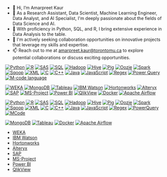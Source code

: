 - 👋 Hi, I’m Amarpreet Kaur
- 👀 As a Research Assistant, Data Scientist, Machine Learning Engineer, Data Analyst, and AI Specialist, I'm deeply passionate about the fields of Data Science and AI.
- 🌱 With proficiency in Python, SQL, and R, I bring extensive experience in Data Analysis to the table.
- 💞️  I'm actively seeking collaboration opportunities on innovative projects that leverage my skills and expertise.
- 📫  Reach out to me at amarpreet.kaur@torontomu.ca to explore potential collaborations or discuss exciting opportunities.

[![Python](https://img.shields.io/badge/-Python-3776AB?style=flat-square&logo=Python&logoColor=white)](https://www.python.org)
[![R](https://img.shields.io/badge/-R-276DC3?style=flat-square&logo=r&logoColor=white)](https://www.r-project.org)
[![SAS](https://img.shields.io/badge/-SAS-CA2129?style=flat-square&logo=SAS&logoColor=white)](https://www.sas.com)
[![SQL](https://img.shields.io/badge/-SQL-336791?style=flat-square&logo=postgresql&logoColor=white)](https://www.postgresql.org)
[![Hadoop](https://img.shields.io/badge/-Hadoop-66CCFF?style=flat-square&logo=ApacheHadoop&logoColor=white)](https://hadoop.apache.org)
[![Hive](https://img.shields.io/badge/-Hive-FDEE21?style=flat-square&logo=ApacheHive&logoColor=black)](https://hive.apache.org)
[![Pig](https://img.shields.io/badge/-Pig-F0AD4E?style=flat-square&logo=ApachePig&logoColor=white)](https://pig.apache.org)
[![Oozie](https://img.shields.io/badge/-Oozie-0066b3?style=flat-square)](https://oozie.apache.org)
[![Spark](https://img.shields.io/badge/-Spark-E25A1C?style=flat-square&logo=ApacheSpark&logoColor=white)](https://spark.apache.org)
[![Sqoop](https://img.shields.io/badge/-Sqoop-72147E?style=flat-square)](https://sqoop.apache.org)
[![XML](https://img.shields.io/badge/-XML-007ACC?style=flat-square)](https://www.w3.org/XML)
[![C](https://img.shields.io/badge/-C-A8B9CC?style=flat-square&logo=c&logoColor=white)](https://www.iso.org/standard/74528.html)
[![C++](https://img.shields.io/badge/-C++-00599C?style=flat-square&logo=cplusplus&logoColor=white)](https://isocpp.org)
[![Java](https://img.shields.io/badge/-Java-007396?style=flat-square&logo=java&logoColor=white)](https://www.oracle.com/java)
[![JavaScript](https://img.shields.io/badge/-JavaScript-F7DF1E?style=flat-square&logo=javascript&logoColor=black)](https://developer.mozilla.org/en-US/docs/Web/JavaScript)
[![Regex](https://img.shields.io/badge/-Regex-FFDD0D?style=flat-square&logo=JSFiddle&logoColor=black)](https://www.regular-expressions.info)
[![Power Query](https://img.shields.io/badge/-Power_Query-217346?style=flat-square)](https://powerquery.microsoft.com)
[![M-code language](https://img.shields.io/badge/-M_code-6504B5?style=flat-square)](https://docs.microsoft.com/en-us/powerquery-m/power-query-m-reference)


[![WEKA](https://img.shields.io/badge/-WEKA-000000?style=flat-square)](https://www.cs.waikato.ac.nz/ml/weka/)
[![MongoDB](https://img.shields.io/badge/-MongoDB-47A248?style=flat-square&logo=MongoDB&logoColor=white)](https://www.mongodb.com)
[![Tableau](https://img.shields.io/badge/-Tableau-E97627?style=flat-square&logo=Tableau&logoColor=white)](https://www.tableau.com)
[![IBM Watson](https://img.shields.io/badge/-IBM%20Watson-BE95FF?style=flat-square)](https://www.ibm.com/watson)
[![Hortonworks](https://img.shields.io/badge/-Hortonworks-FE7A16?style=flat-square&logo=ApacheHive&logoColor=white)](https://cloudera.com/about/hortonworks.html)
[![Alteryx](https://img.shields.io/badge/-Alteryx-84BEE9?style=flat-square)](https://www.alteryx.com)
[![SAP](https://img.shields.io/badge/-SAP-0FAAFF?style=flat-square&logo=SAP&logoColor=white)](https://www.sap.com)
[![MS-Project](https://img.shields.io/badge/-MS%20Project-217346?style=flat-square)](https://www.microsoft.com/en-us/microsoft-365/project/project-management-software)
[![Power BI](https://img.shields.io/badge/-Power%20BI-F2C811?style=flat-square&logo=PowerBI&logoColor=white)](https://powerbi.microsoft.com)
[![QlikView](https://img.shields.io/badge/-QlikView-FF4C4C?style=flat-square)](https://www.qlik.com/us/products/qlikview)
[![Docker](https://img.shields.io/badge/-Docker-2496ED?style=flat-square&logo=Docker&logoColor=white)](https://www.docker.com)
[![Apache Airflow](https://img.shields.io/badge/-Apache%20Airflow-017CEE?style=flat-square&logo=ApacheAirflow&logoColor=white)](https://airflow.apache.org)

[![Python](https://skillicons.dev/icons?i=python)](https://www.python.org)
[![R](https://skillicons.dev/icons?i=r)](https://www.r-project.org)
[![SAS](https://skillicons.dev/icons?i=sas)](https://www.sas.com)
[![SQL](https://skillicons.dev/icons?i=sql)](https://www.postgresql.org)
[![Hadoop](https://skillicons.dev/icons?i=hadoop)](https://hadoop.apache.org)
[![Hive](https://skillicons.dev/icons?i=hive)](https://hive.apache.org)
[![Pig](https://skillicons.dev/icons?i=pig)](https://pig.apache.org)
[![Oozie](https://skillicons.dev/icons?i=oozie)](https://oozie.apache.org)
[![Spark](https://skillicons.dev/icons?i=spark)](https://spark.apache.org)
[![Sqoop](https://skillicons.dev/icons?i=sqoop)](https://sqoop.apache.org)
[![XML](https://skillicons.dev/icons?i=xml)](https://www.w3.org/XML)
[![C](https://skillicons.dev/icons?i=c)](https://www.iso.org/standard/74528.html)
[![C++](https://skillicons.dev/icons?i=cpp)](https://isocpp.org)
[![Java](https://skillicons.dev/icons?i=java)](https://www.oracle.com/java)
[![JavaScript](https://skillicons.dev/icons?i=javascript)](https://developer.mozilla.org/en-US/docs/Web/JavaScript)
[![Regex](https://skillicons.dev/icons?i=regex)](https://www.regular-expressions.info)
[![PowerQuery](https://skillicons.dev/icons?i=powerquery)](https://powerquery.microsoft.com)
[![MCode](https://skillicons.dev/icons?i=mcode)](https://docs.microsoft.com/en-us/powerquery-m/power-query-m-reference)

[![MongoDB](https://skillicons.dev/icons?i=mongodb)](https://www.mongodb.com)
[![Tableau](https://skillicons.dev/icons?i=tableau)](https://www.tableau.com)
[![Docker](https://skillicons.dev/icons?i=docker)](https://www.docker.com)
[![Apache Airflow](https://skillicons.dev/icons?i=airflow)](https://airflow.apache.org)

- [WEKA](https://www.cs.waikato.ac.nz/ml/weka/)
- [IBM Watson](https://www.ibm.com/watson)
- [Hortonworks](https://cloudera.com/about/hortonworks.html)
- [Alteryx](https://www.alteryx.com)
- [SAP](https://www.sap.com)
- [MS-Project](https://www.microsoft.com/en-us/microsoft-365/project/project-management-software)
- [Power BI](https://powerbi.microsoft.com)
- [QlikView](https://www.qlik.com/us/products/qlikview)

